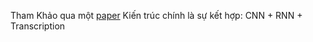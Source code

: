 Tham Khảo qua một [paper](https://arxiv.org/abs/1801.02143)
Kiến trúc chính là sự kết hợp: CNN + RNN + Transcription
